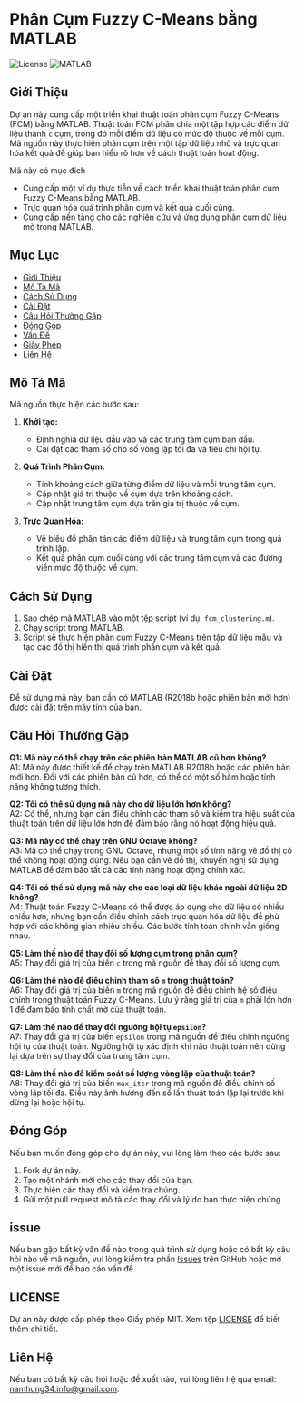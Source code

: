 # Phân Cụm Fuzzy C-Means bằng MATLAB

![License](https://img.shields.io/badge/license-MIT-blue.svg)
![MATLAB](https://img.shields.io/badge/MATLAB-R2018b%2B-orange.svg)

## Giới Thiệu

Dự án này cung cấp một triển khai thuật toán phân cụm Fuzzy C-Means (FCM) bằng MATLAB. Thuật toán FCM phân chia một tập hợp các điểm dữ liệu thành `c` cụm, trong đó mỗi điểm dữ liệu có mức độ thuộc về mỗi cụm. Mã nguồn này thực hiện phân cụm trên một tập dữ liệu nhỏ và trực quan hóa kết quả để giúp bạn hiểu rõ hơn về cách thuật toán hoạt động.

Mã này có mục đích
- Cung cấp một ví dụ thực tiễn về cách triển khai thuật toán phân cụm Fuzzy C-Means bằng MATLAB.
- Trực quan hóa quá trình phân cụm và kết quả cuối cùng.
- Cung cấp nền tảng cho các nghiên cứu và ứng dụng phân cụm dữ liệu mờ trong MATLAB.


## Mục Lục

- [Giới Thiệu](#giới-thiệu)
- [Mô Tả Mã](#mô-tả-mã)
- [Cách Sử Dụng](#cách-sử-dụng)
- [Cài Đặt](#cài-đặt)
- [Câu Hỏi Thường Gặp](#câu-hỏi-thường-gặp)
- [Đóng Góp](#đóng-góp)
- [Vấn Đề](#vấn-đề)
- [Giấy Phép](#giấy-phép)
- [Liên Hệ](#liên-hệ)

## Mô Tả Mã

Mã nguồn thực hiện các bước sau:

1. **Khởi tạo:**
   - Định nghĩa dữ liệu đầu vào và các trung tâm cụm ban đầu.
   - Cài đặt các tham số cho số vòng lặp tối đa và tiêu chí hội tụ.

2. **Quá Trình Phân Cụm:**
   - Tính khoảng cách giữa từng điểm dữ liệu và mỗi trung tâm cụm.
   - Cập nhật giá trị thuộc về cụm dựa trên khoảng cách.
   - Cập nhật trung tâm cụm dựa trên giá trị thuộc về cụm.

3. **Trực Quan Hóa:**
   - Vẽ biểu đồ phân tán các điểm dữ liệu và trung tâm cụm trong quá trình lặp.
   - Kết quả phân cụm cuối cùng với các trung tâm cụm và các đường viền mức độ thuộc về cụm.

## Cách Sử Dụng

1. Sao chép mã MATLAB vào một tệp script (ví dụ: `fcm_clustering.m`).
2. Chạy script trong MATLAB.
3. Script sẽ thực hiện phân cụm Fuzzy C-Means trên tập dữ liệu mẫu và tạo các đồ thị hiển thị quá trình phân cụm và kết quả.

## Cài Đặt

Để sử dụng mã này, bạn cần có MATLAB (R2018b hoặc phiên bản mới hơn) được cài đặt trên máy tính của bạn.

## Câu Hỏi Thường Gặp

**Q1: Mã này có thể chạy trên các phiên bản MATLAB cũ hơn không?**  
A1: Mã này được thiết kế để chạy trên MATLAB R2018b hoặc các phiên bản mới hơn. Đối với các phiên bản cũ hơn, có thể có một số hàm hoặc tính năng không tương thích.

**Q2: Tôi có thể sử dụng mã này cho dữ liệu lớn hơn không?**  
A2: Có thể, nhưng bạn cần điều chỉnh các tham số và kiểm tra hiệu suất của thuật toán trên dữ liệu lớn hơn để đảm bảo rằng nó hoạt động hiệu quả.

**Q3: Mã này có thể chạy trên GNU Octave không?**  
A3: Mã có thể chạy trong GNU Octave, nhưng một số tính năng vẽ đồ thị có thể không hoạt động đúng. Nếu bạn cần vẽ đồ thị, khuyến nghị sử dụng MATLAB để đảm bảo tất cả các tính năng hoạt động chính xác.

**Q4: Tôi có thể sử dụng mã này cho các loại dữ liệu khác ngoài dữ liệu 2D không?**  
A4: Thuật toán Fuzzy C-Means có thể được áp dụng cho dữ liệu có nhiều chiều hơn, nhưng bạn cần điều chỉnh cách trực quan hóa dữ liệu để phù hợp với các không gian nhiều chiều. Các bước tính toán chính vẫn giống nhau.


**Q5: Làm thế nào để thay đổi số lượng cụm trong phân cụm?**  
A5: Thay đổi giá trị của biến `c` trong mã nguồn để thay đổi số lượng cụm. 

**Q6: Làm thế nào để điều chỉnh tham số `m` trong thuật toán?**  
A6: Thay đổi giá trị của biến `m` trong mã nguồn để điều chỉnh hệ số điều chỉnh trong thuật toán Fuzzy C-Means. Lưu ý rằng giá trị của `m` phải lớn hơn 1 để đảm bảo tính chất mờ của thuật toán.

**Q7: Làm thế nào để thay đổi ngưỡng hội tụ `epsilon`?**  
A7: Thay đổi giá trị của biến `epsilon` trong mã nguồn để điều chỉnh ngưỡng hội tụ của thuật toán. Ngưỡng hội tụ xác định khi nào thuật toán nên dừng lại dựa trên sự thay đổi của trung tâm cụm.

**Q8: Làm thế nào để kiểm soát số lượng vòng lặp của thuật toán?**  
A8: Thay đổi giá trị của biến `max_iter` trong mã nguồn để điều chỉnh số vòng lặp tối đa. Điều này ảnh hưởng đến số lần thuật toán lặp lại trước khi dừng lại hoặc hội tụ.


## Đóng Góp

Nếu bạn muốn đóng góp cho dự án này, vui lòng làm theo các bước sau:

1. Fork dự án này.
2. Tạo một nhánh mới cho các thay đổi của bạn.
3. Thực hiện các thay đổi và kiểm tra chúng.
4. Gửi một pull request mô tả các thay đổi và lý do bạn thực hiện chúng.

## issue

Nếu bạn gặp bất kỳ vấn đề nào trong quá trình sử dụng hoặc có bất kỳ câu hỏi nào về mã nguồn, vui lòng kiểm tra phần [Issues](https://github.com/hungtrannam/Fuzzy-Clustering/issues) trên GitHub hoặc mở một issue mới để báo cáo vấn đề.

## LICENSE

Dự án này được cấp phép theo Giấy phép MIT. Xem tệp [LICENSE](LICENSE) để biết thêm chi tiết.

## Liên Hệ

Nếu bạn có bất kỳ câu hỏi hoặc đề xuất nào, vui lòng liên hệ qua email: [namhung34.info@gmail.com](mailto:namhung34.info@gmail.com).
